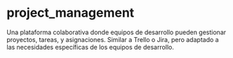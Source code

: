 # project_management
Una plataforma colaborativa donde equipos de desarrollo pueden gestionar proyectos, tareas, y asignaciones. Similar a Trello o Jira, pero adaptado a las necesidades específicas de los equipos de desarrollo.
